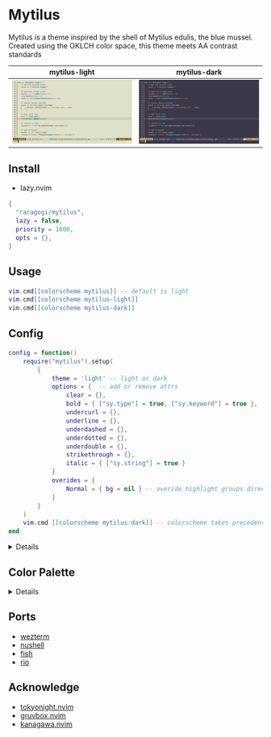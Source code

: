 # Mytilus

Mytilus is a theme inspired by the shell of Mytilus edulis, the blue mussel.
Created using the OKLCH color space,
this theme meets AA contrast standards

|mytilus-light|mytilus-dark|
|---|---|
|![mytilus-light](./asset/mytilus-light.png)|![mytilus-dark](./asset/mytilus-dark.png)|

## Install
		
- lazy.nvim

```lua
{
  "racagogi/mytilus",
  lazy = false,
  priority = 1000,
  opts = {},
}
```
## Usage
		
```lua
vim.cmd[[colorscheme mytilus]] -- default is light
vim.cmd[[colorscheme mytilus-light]]
vim.cmd[[colorscheme mytilus-dark]]
```

## Config	
			
```lua
config = function()
	require("mytilus").setup(
		{
			theme = 'light' -- light or dark
			options = {  -- add or remove attrs
				clear = {},
				bold = { ["sy.type"] = true, ["sy.keyword"] = true },
				undercurl = {},
				underline = {},
				underdashed = {},
				underdotted = {},
				underdouble = {},
				strikethrough = {},
				italic = { ["sy.string"] = true }
			}
			overides = { 
				Normal = { bg = nil } -- overide highlight groups directly
			}
		}
	)
	vim.cmd [[colorscheme mytilus-dark]] -- colorscheme takes precedence over theme
end
```
<details>

## light colors

| | hex | rgb |
|---|---|---|
| d0_black | #2E2B3C | [46.04, 43.13, 59.77] |
| d0_white | #2E2F1E | [45.85, 47.48, 29.83] |
| d1_black | #3B3849 | [58.71, 55.79, 73.09] |
| d1_white | #3B3C2A | [58.51, 60.29, 42.14] |
| d2_black | #484557 | [71.84, 68.91, 86.8] |
| d2_white | #484A37 | [71.65, 73.55, 54.92] |
| d3_black | #555265 | [85.4, 82.45, 100.88] |
| d3_white | #555744 | [85.2, 87.22, 68.12] |
| d3_red | #794153 | [120.93, 65.24, 83.36] |
| d3_orange | #7A462E | [121.63, 69.87, 45.94] |
| d3_yellow | #675317 | [102.51, 82.85, 23.38] |
| d3_green | #415F30 | [65.37, 95.09, 48.14] |
| d3_mint | #066357 | [5.71, 99.47, 86.89] |
| d3_cyan | #105E77 | [15.8, 94.09, 118.54] |
| d3_blue | #445282 | [67.93, 82.48, 129.84] |
| d3_magenta | #664774 | [101.96, 71.0, 115.75] |


### contrast

| | v0_black | v0_white | v1_black | v1_white | v2_black | v2_white |
|---|---|---|---|---|---|---|
| d0_black | 11.78 | 11.93 | 10.13 | 10.25 | 8.64 | 8.74 |
| d0_white | 11.63 | 11.78 | 10.0 | 10.12 | 8.53 | 8.63 |
| d1_black | 9.78 | 9.9 | 8.41 | 8.5 | 7.16 | 7.25 |
| d1_white | 9.64 | 9.76 | 8.29 | 8.38 | 7.06 | 7.15 |
| d2_black | 7.97 | 8.07 | 6.85 | 6.93 | 5.84 | 5.91 |
| d2_white | 7.85 | 7.95 | 6.75 | 6.82 | 5.75 | 5.82 |
| d3_black | 6.44 | 6.52 | 5.53 | 5.6 | 4.72 | 4.77 |
| d3_white | 6.34 | 6.42 | 5.45 | 5.51 | 4.64 | 4.7 |
| d3_red | 6.67 | 6.76 | 5.74 | 5.8 | 4.89 | 4.95 |
| d3_orange | 6.59 | 6.67 | 5.66 | 5.73 | 4.83 | 4.89 |
| d3_yellow | 6.4 | 6.48 | 5.5 | 5.56 | 4.69 | 4.74 |
| d3_green | 6.19 | 6.27 | 5.32 | 5.38 | 4.54 | 4.59 |
| d3_mint | 6.11 | 6.19 | 5.26 | 5.31 | 4.48 | 4.53 |
| d3_cyan | 6.23 | 6.31 | 5.36 | 5.42 | 4.57 | 4.62 |
| d3_blue | 6.46 | 6.54 | 5.55 | 5.62 | 4.73 | 4.79 |
| d3_magenta | 6.63 | 6.71 | 5.7 | 5.77 | 4.86 | 4.92 |


| | v3_black | v3_white | v3_red | v3_orange | v3_yellow | v3_green | v3_mint | v3_cyan | v3_blue | v3_magenta |
|---|---|---|---|---|---|---|---|---|---|---|
| d0_black | 7.3 | 7.4 | 7.1 | 7.18 | 7.36 | 7.54 | 7.61 | 7.5 | 7.3 | 7.14 |
| d0_white | 7.21 | 7.3 | 7.01 | 7.09 | 7.26 | 7.45 | 7.51 | 7.41 | 7.21 | 7.05 |
| d1_black | 6.06 | 6.14 | 5.89 | 5.96 | 6.1 | 6.26 | 6.31 | 6.23 | 6.06 | 5.93 |
| d1_white | 5.97 | 6.05 | 5.81 | 5.87 | 6.02 | 6.17 | 6.22 | 6.14 | 5.97 | 5.84 |
| d2_black | 4.94 | 5.0 | 4.8 | 4.85 | 4.97 | 5.1 | 5.15 | 5.07 | 4.94 | 4.83 |
| d2_white | 4.86 | 4.93 | 4.73 | 4.78 | 4.9 | 5.02 | 5.07 | 5.0 | 4.86 | 4.76 |
| d3_black | 3.99 | 4.04 | 3.88 | 3.92 | 4.02 | 4.12 | 4.16 | 4.1 | 3.99 | 3.9 |
| d3_white | 3.93 | 3.98 | 3.82 | 3.86 | 3.96 | 4.06 | 4.09 | 4.04 | 3.93 | 3.84 |
| d3_red | 4.14 | 4.19 | 4.02 | 4.06 | 4.17 | 4.27 | 4.31 | 4.25 | 4.13 | 4.04 |
| d3_orange | 4.08 | 4.13 | 3.97 | 4.01 | 4.11 | 4.22 | 4.25 | 4.19 | 4.08 | 3.99 |
| d3_yellow | 3.96 | 4.01 | 3.85 | 3.9 | 3.99 | 4.09 | 4.13 | 4.07 | 3.96 | 3.88 |
| d3_green | 3.84 | 3.88 | 3.73 | 3.77 | 3.86 | 3.96 | 4.0 | 3.94 | 3.84 | 3.75 |
| d3_mint | 3.79 | 3.84 | 3.68 | 3.72 | 3.82 | 3.91 | 3.95 | 3.89 | 3.79 | 3.71 |
| d3_cyan | 3.86 | 3.91 | 3.75 | 3.8 | 3.89 | 3.99 | 4.02 | 3.97 | 3.86 | 3.78 |
| d3_blue | 4.0 | 4.05 | 3.89 | 3.94 | 4.03 | 4.13 | 4.17 | 4.11 | 4.0 | 3.92 |
| d3_magenta | 4.11 | 4.16 | 3.99 | 4.04 | 4.14 | 4.24 | 4.28 | 4.22 | 4.11 | 4.02 |


## dark colors

| | hex | rgb |
|---|---|---|
| d0_black | #EEF1DA | [238.27, 240.98, 218.33] |
| d0_white | #EFEBFF | [238.51, 235.27, 255.0] |
| d1_black | #DEE0CA | [221.79, 224.45, 202.08] |
| d1_white | #DEDBF1 | [222.02, 218.81, 240.8] |
| d2_black | #CED0BA | [205.54, 208.14, 186.08] |
| d2_white | #CECBE0 | [205.76, 202.58, 224.25] |
| d3_black | #BEC0AA | [189.52, 192.07, 170.32] |
| d3_white | #BEBBD0 | [189.74, 186.59, 207.93] |
| d3_red | #EAA9BB | [233.66, 168.56, 187.48] |
| d3_orange | #EAAE93 | [234.12, 173.93, 147.18] |
| d3_yellow | #D2BC82 | [209.66, 188.01, 129.62] |
| d3_green | #A8CA96 | [167.77, 201.8, 149.86] |
| d3_mint | #82CFC0 | [129.81, 207.04, 191.56] |
| d3_cyan | #84C9E5 | [131.56, 201.14, 228.69] |
| d3_blue | #A9BCF2 | [169.45, 187.86, 242.2] |
| d3_magenta | #D1AFE2 | [209.45, 174.61, 225.6] |


### contrast

| | v0_black | v0_white | v1_black | v1_white | v2_black | v2_white |
|---|---|---|---|---|---|---|
| d0_black | 11.78 | 11.93 | 9.76 | 9.9 | 7.95 | 8.07 |
| d0_white | 11.63 | 11.78 | 9.64 | 9.78 | 7.85 | 7.97 |
| d1_black | 10.12 | 10.25 | 8.38 | 8.5 | 6.82 | 6.93 |
| d1_white | 10.0 | 10.13 | 8.29 | 8.41 | 6.75 | 6.85 |
| d2_black | 8.63 | 8.74 | 7.15 | 7.25 | 5.82 | 5.91 |
| d2_white | 8.53 | 8.64 | 7.06 | 7.16 | 5.75 | 5.84 |
| d3_black | 7.3 | 7.4 | 6.05 | 6.14 | 4.93 | 5.0 |
| d3_white | 7.21 | 7.3 | 5.97 | 6.06 | 4.86 | 4.94 |
| d3_red | 7.01 | 7.1 | 5.81 | 5.89 | 4.73 | 4.8 |
| d3_orange | 7.09 | 7.18 | 5.87 | 5.96 | 4.78 | 4.85 |
| d3_yellow | 7.26 | 7.36 | 6.02 | 6.1 | 4.9 | 4.97 |
| d3_green | 7.45 | 7.54 | 6.17 | 6.26 | 5.02 | 5.1 |
| d3_mint | 7.51 | 7.61 | 6.22 | 6.31 | 5.07 | 5.15 |
| d3_cyan | 7.41 | 7.5 | 6.14 | 6.23 | 5.0 | 5.07 |
| d3_blue | 7.21 | 7.3 | 5.97 | 6.06 | 4.86 | 4.94 |
| d3_magenta | 7.05 | 7.14 | 5.84 | 5.93 | 4.76 | 4.83 |


| | v3_black | v3_white | v3_red | v3_orange | v3_yellow | v3_green | v3_mint | v3_cyan | v3_blue | v3_magenta |
|---|---|---|---|---|---|---|---|---|---|---|
| d0_black | 6.42 | 6.52 | 6.76 | 6.67 | 6.48 | 6.27 | 6.19 | 6.31 | 6.54 | 6.71 |
| d0_white | 6.34 | 6.44 | 6.67 | 6.59 | 6.4 | 6.19 | 6.11 | 6.23 | 6.46 | 6.63 |
| d1_black | 5.51 | 5.6 | 5.8 | 5.73 | 5.56 | 5.38 | 5.31 | 5.42 | 5.62 | 5.77 |
| d1_white | 5.45 | 5.53 | 5.74 | 5.66 | 5.5 | 5.32 | 5.26 | 5.36 | 5.55 | 5.7 |
| d2_black | 4.7 | 4.77 | 4.95 | 4.89 | 4.74 | 4.59 | 4.53 | 4.62 | 4.79 | 4.92 |
| d2_white | 4.64 | 4.72 | 4.89 | 4.83 | 4.69 | 4.54 | 4.48 | 4.57 | 4.73 | 4.86 |
| d3_black | 3.98 | 4.04 | 4.19 | 4.13 | 4.01 | 3.88 | 3.84 | 3.91 | 4.05 | 4.16 |
| d3_white | 3.93 | 3.99 | 4.14 | 4.08 | 3.96 | 3.84 | 3.79 | 3.86 | 4.0 | 4.11 |
| d3_red | 3.82 | 3.88 | 4.02 | 3.97 | 3.85 | 3.73 | 3.68 | 3.75 | 3.89 | 3.99 |
| d3_orange | 3.86 | 3.92 | 4.06 | 4.01 | 3.9 | 3.77 | 3.72 | 3.8 | 3.94 | 4.04 |
| d3_yellow | 3.96 | 4.02 | 4.17 | 4.11 | 3.99 | 3.86 | 3.82 | 3.89 | 4.03 | 4.14 |
| d3_green | 4.06 | 4.12 | 4.27 | 4.22 | 4.09 | 3.96 | 3.91 | 3.99 | 4.13 | 4.24 |
| d3_mint | 4.09 | 4.16 | 4.31 | 4.25 | 4.13 | 4.0 | 3.95 | 4.02 | 4.17 | 4.28 |
| d3_cyan | 4.04 | 4.1 | 4.25 | 4.19 | 4.07 | 3.94 | 3.89 | 3.97 | 4.11 | 4.22 |
| d3_blue | 3.93 | 3.99 | 4.13 | 4.08 | 3.96 | 3.84 | 3.79 | 3.86 | 4.0 | 4.11 |
| d3_magenta | 3.84 | 3.9 | 4.04 | 3.99 | 3.88 | 3.75 | 3.71 | 3.78 | 3.92 | 4.02 |



</details>

## Color Palette

<details>

```lua
---@class Palette
---@field tc TerminalColor
---@field di Diagnostic
---@field fg Foreground
---@field bg Background
---@field sy Syntax
---@field df Diff
---@field rb Rainbow
---@field at Attr
---@field ui UI

---@class TerminalColor
---@field black         Color
---@field red           Color
---@field orange        Color
---@field yellow        Color
---@field green         Color
---@field mint          Color
---@field cyan          Color
---@field blue          Color
---@field magenta       Color
---@field white         Color
---@field bright_black  Color
---@field bright_white  Color

---@class Diagnostic
---@field error         Color
---@field warn          Color
---@field ok            Color
---@field info          Color
---@field hint          Color

---@class Rainbow
---@field rb1           Color
---@field rb2           Color
---@field rb3           Color
---@field rb4           Color
---@field rb5           Color
---@field rb6           Color
---@field rb7           Color

---@class Diff
---@field delete        Color
---@field add           Color
---@field change        Color
---@field difftext      Color

---@class Attr
---@field clear         Color
---@field bold          Color
---@field strikethrough Color
---@field underline     Color
---@field undercurl     Color
---@field underdouble   Color
---@field underdotted   Color
---@field underdashed   Color
---@field italic        Color

---@class Foreground
---@field strong        Color
---@field text          Color
---@field comment       Color

---@class Background
---@field float         Color
---@field plain	        Color
---@field visual        Color

---@class UI
---@field important  Color
---@field warning    Color
---@field info       Color
---@field hint       Color
---@field select     Color
---@field note       Color
---@field doc        Color
---@field sign       Color
---@field cursorline Color
---@field bar        Bar
---@field board      Board
---@field border     Color
---@field inactive   Color
---@field cursor     Color
---@field dir        Color
---@field fold       Color
---@field nontext    Color
---@field candidate  Color
---@field pmenu      Color
---@field pselect    Color

---@class Bar
---@field active     Color
---@field inactive   Color

---@class Board
---@field light      Color
---@field dark       Color

---@class Syntax
---@field keyword    Color
---@field constant   Color
---@field type       Color
---@field macro      Color
---@field functions  Color
---@field statement  Color
---@field modifier   Color
---@field operator   Color
---@field string     Color
---@field symbol     Color
---@field struct     Color
---@field member     Color
---@field parameter  Color
---@field variable   Color
---@field construct  Color
---@field special    Color
```
</details>
	
## Ports

- [wezterm](./themes/wezterm)
- [nushell](./themes/nushell)
- [fish](./themes/fish)
- [rio](./themes/rio)

## Acknowledge

- [tokyonight.nvim](https://github.com/folke/tokyonight.nvim)
- [gruvbox.nvim](https://github.com/ellisonleao/gruvbox.nvim)
- [kanagawa.nvim](https://github.com/rebelot/kanagawa.nvim)
